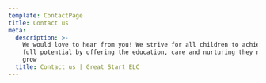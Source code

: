 ```yaml
---
template: ContactPage
title: Contact us
meta:
  description: >-
    We would love to hear from you! We strive for all children to achieve their
    full potential by offering the education, care and nurturing they need to
    grow
  title: Contact us | Great Start ELC
---
```


